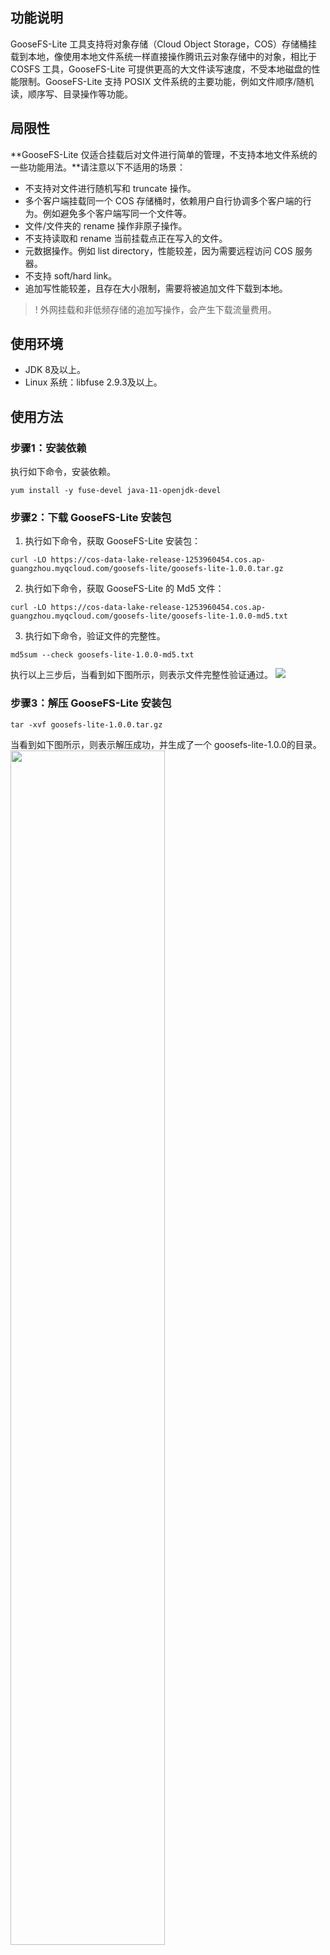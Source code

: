 ## 功能说明 

GooseFS-Lite 工具支持将对象存储（Cloud Object Storage，COS）存储桶挂载到本地，像使用本地文件系统一样直接操作腾讯云对象存储中的对象，相比于 COSFS 工具，GooseFS-Lite  可提供更高的大文件读写速度，不受本地磁盘的性能限制。GooseFS-Lite 支持 POSIX 文件系统的主要功能，例如文件顺序/随机读，顺序写、目录操作等功能。

## 局限性

**GooseFS-Lite 仅适合挂载后对文件进行简单的管理，不支持本地文件系统的一些功能用法。**请注意以下不适用的场景：
- 不支持对文件进行随机写和 truncate 操作。
- 多个客户端挂载同一个 COS 存储桶时，依赖用户自行协调多个客户端的行为。例如避免多个客户端写同一个文件等。
- 文件/文件夹的 rename 操作非原子操作。
- 不支持读取和 rename 当前挂载点正在写入的文件。
- 元数据操作。例如 list directory，性能较差，因为需要远程访问 COS 服务器。
- 不支持 soft/hard link。
- 追加写性能较差，且存在大小限制，需要将被追加文件下载到本地。
>! 外网挂载和非低频存储的追加写操作，会产生下载流量费用。
>

## 使用环境

- JDK 8及以上。
- Linux 系统：libfuse 2.9.3及以上。

## 使用方法

### 步骤1：安装依赖

执行如下命令，安装依赖。
```
yum install -y fuse-devel java-11-openjdk-devel
```

### 步骤2：下载 GooseFS-Lite 安装包

1. 执行如下命令，获取 GooseFS-Lite 安装包：
```
curl -LO https://cos-data-lake-release-1253960454.cos.ap-guangzhou.myqcloud.com/goosefs-lite/goosefs-lite-1.0.0.tar.gz
```
2. 执行如下命令，获取 GooseFS-Lite 的 Md5 文件：
```
curl -LO https://cos-data-lake-release-1253960454.cos.ap-guangzhou.myqcloud.com/goosefs-lite/goosefs-lite-1.0.0-md5.txt
```
3. 执行如下命令，验证文件的完整性。
```
md5sum --check goosefs-lite-1.0.0-md5.txt
```
执行以上三步后，当看到如下图所示，则表示文件完整性验证通过。
![](https://qcloudimg.tencent-cloud.cn/raw/408ed5acc4d6d0866499f94362fe70aa.png)

### 步骤3：解压 GooseFS-Lite 安装包
```
tar -xvf goosefs-lite-1.0.0.tar.gz
```
当看到如下图所示，则表示解压成功，并生成了一个 goosefs-lite-1.0.0的目录。
<img src="https://qcloudimg.tencent-cloud.cn/raw/d9fb1f5c09e49799a31fd63446cd95d8.png" style="width: 70%" />


### 步骤4：配置密钥文件

进入./conf 目录下，修改配置文件 conf/core-site.xml 中的配置项，如下图所示：
<img src="https://qcloudimg.tencent-cloud.cn/raw/e08ad0e443d783172a759ffb9764b456.png" style="width: 70%" />

- 将 fs.cosn.userinfo.secretKey 配置为腾讯云密钥 ID。
- 将 fs.cosn.userinfo.secretId 配置为腾讯云密钥 Key。
- 将 fs.cosn.bucket.region 配置为存储桶地域。

**示例：**

```xml
<configuration>
  <property>
    <name>fs.cosn.impl</name>
    <value>org.apache.hadoop.fs.CosFileSystem</value>
  </property>
  <property>
    <name>fs.cosn.userinfo.secretKey</name>
    <value>AKIDnQxxxxx</value>
  </property>
  <property>
    <name>fs.cosn.bucket.region</name>
    <value>ap-guangzhou</value>
  </property>
  <property>
    <name>fs.cosn.userinfo.secretId</name>
    <value>YYYY</value>
  </property>
  <property>
    <name>fs.cosn.read.ahead.queue.size</name>
    <value>16</value>
  </property>
  <property>
    <name>fs.cosn.upload_thread_pool</name>
    <value>32</value>
  </property>
</configuration>
```

如果您挂载的是 [元数据加速](https://cloud.tencent.com/document/product/436/56971) 存储桶，则需要您先对元数据加速存储桶进行如下配置：
1. 性能配置 > HDFS 权限配置 > HDFS 用户配置，添加超级用户，例如 root。
2. 性能配置 > HDFS 权限配置 > HDFS 权限配置，添加访问 COS 存储桶的 VPC 和 IP 地址信息。
3. 在本机执行如下命令，添加 hadoop 用户和 supergroup 组。
```shell
useradd hadoop
groupadd supergroup
```
4. 修改配置信息：
```xml
<configuration>
  <property>
    <name>fs.cosn.impl</name>
    <value>org.apache.hadoop.fs.CosFileSystem</value>
  </property>
  <property>
    <name>fs.cosn.userinfo.secretId</name>
    <value>AKIDnQxxxxx</value>
  </property>
  <property>
    <name>fs.cosn.userinfo.secretKey</name>
    <value>YYYY</value>
  </property>
  <property>
    <name>fs.cosn.bucket.region</name>
    <value>ap-guangzhou</value>
  </property>
  <property>
    <name>fs.cosn.trsf.fs.ofs.bucket.region</name>
    <value>ap-guangzhou</value>
  </property>
  <property>
    <name>fs.cosn.trsf.fs.ofs.plugin.info.log</name>
    <value>true</value>
  </property>
  <property>
    <name>fs.cosn.trsf.fs.ofs.user.appid</name>
    <value>1250000000</value>
  </property>
  <property>
    <name>fs.cosn.trsf.fs.ofs.tmp.cache.dir</name>
    <value>/data/tmp/ofs</value>
  </property>
</configuration>
```

### 步骤5：运行工具

执行如下命令，将密钥文件中配置的存储桶挂载到指定目录：
```shell
 ./bin/goosefs-lite mount <MountPoint> cosn://<BucketName>/
```
其中：
- &lt;MountPoint&gt; 为本地挂载目录（例如`/mnt/goosefs-lite-mnt-dir`）。
- &lt;BucketName&gt; 为存储桶名称（例如 examplebucket-1250000000）。

**示例：**

```shell
mkdir -p /mnt/gooosefs-lite-mnt
./bin/goosefs-lite mount /mnt/goosefs-lite-mnt/ cosn://examplebucket-1250000000/
```

查看本地挂载点和对应的 COS 存储桶，输出信息依次为进程 ID、本地挂载点和COS路径：
```
$ ./bin/goosefs-lite stat
pid     mount_point     cos_path
13815   /mnt/goosefs-lite-mnt/  cosn://examplebucket-1250000000/
```

### 步骤6：卸载存储桶

卸载存储桶示例：
```shell
$./bin/goosefs-lite umount /mnt/goosefs-lite-mnt
Unmount fuse at /mnt/goosefs-lite-mnt/ (PID: 17206).
```

### 步骤7：参数调优

GooseFS-Lite 包含两个配置文件，分别为 conf/core-site.xml 及 conf/goosefs-lite.properties。
您可以通过修改 conf/core-site.xml 调优上传下载带宽。常用参数如下，更多参数可参考 [Hadoop-COS](https://cloud.tencent.com/document/product/436/6884) 文档。

| 属性键           | 说明                                           | 默认值 | 必填项 |
| ---------------- | ---------------------------------------------- | ------ | ------ |
| fs.cosn.useHttps | 配置是否使用 HTTPS 作为与 COS 后端的传输协议。 | true | 否     |
| fs.cosn.upload. part.size | 分块上传的每个 part size 的大小。由于 COS 的分块上传最多只能支持10000块，因此需要预估最大可能使用到的单文件大小。 例如，part size 为8MB时，最大能够支持78GB的单文件上传。 part size 最大可以支持到2GB，即单文件最大可支持19TB。 | 8388608（8MB） | 否   |
| fs.cosn. upload_thread_pool | 文件流式上传到 COS 时，并发上传的线程数目。 | 10   | 否   |
| fs.cosn. read.ahead.block.size | 预读块的大小。   | 1048576（1MB） | 否   |
| fs.cosn. read.ahead.queue.size | 预读队列的长度。 | 8              | 否   |
| fs.cosn.trsf.fs.ofs.tmp.cache.dir   | 元数据加速存储桶的临时文件目录。 |无 | 是   |
| fs.cosn.trsf.fs.ofs.user.appid  | 元数据加速存储桶的 Appid。 | 无              | 是 |
| fs.cosn.trsf.fs.ofs.bucket.region | 元数据加速存储桶所在的地域，如 ap-shanghai，ap-beijing。 |无     | 是   |


您可以通过修改 conf/goosefs-lite.properties 对 GooseFS-Lite 的行为进行调整。常用参数如下：

| 属性           | 说明                                           | 默认值 | 必填项 |
| ---------------- | ---------------------------------------------- | ------ | ------ |
| goosefs.fuse.list.entries.cache.enabled | 是否开启客户端 List 缓存 | true | 否     |
| goosefs.fuse.list.entries.cache.max.size            | 客户端 List 最大缓存的条目数，单位：条 | 100000 | 否   |
| goosefs.fuse.list.entries.cache.max.expiration.time | 客户端 List 缓存的有效时间，单位：ms | 15000 | 否   |
| goosefs.fuse.async.release.wait_time.max.ms         | open 和 rename 操作的文件正在被写入时，等待写入操作完成的时间，单位：ms | 5000 | 否   |
| goosefs.fuse.umount.timeout                         | 卸载文件系统时，等待未完成操作的时间，单位：ms | 120000        | 否   |

当您的读取并发度较大时，您可以通过如下方式，调整 GooseFS-Lite 最大 JVM 运行内存，避免 FullGC。默认值为`-Xms4G -Xmx4G -XX:MaxDirectMemorySize=4G -XX:+UseG1GC`。
```
export JAVA_OPTS=" -Xms4G -Xmx4G  -XX:MaxDirectMemorySize=8G -XX:+UseG1GC"
./bin/goosefs-lite mount /mnt/goosefs-lite-mnt/ cosn://examplebucket-1250000000/
ps -ef|grep goosefs-lite|grep -v grep
```

### 常见问题

#### 1. 缺少 libfuse 库文件，该如何处理？

需要安装 libfuse:
![img](https://qcloudimg.tencent-cloud.cn/raw/7a535eed0fac0da06f530fb04ca9702b.png)
- 方式一
执行如下命令，安装 fuse-devel。
```
yum install fuse-devel
```
执行如下命令，查看安装是否成功。
```
find / -name libfuse.so*
```
- 方式二
更新旧版本 libfuse.so.2.9.2，安装步骤如下：
>? CentOS 7默认安装的是 libfuse.so.2.9.2。
>
 1. 下载 [libfuse 源码](https://github.com/libfuse/libfuse/releases/tag/fuse-2.9.7)，并编译生成 libfuse.so.2.9.7。
```
tar -zxvf fuse-2.9.7.tar.gz
cd fuse-2.9.7/ && ./configure && make && make install
echo -e '\n/usr/local/lib' >> /etc/ld.so.conf
ldconfig
```
 2. 编译及生成 libfuse.so.2.9.7 后，可按照以下步骤进行替换：
   1. 执行以下命令，查找旧版本 libfuse.so.2.9.2 库链接。
```
find / -name libfuse.so*
```
   2. 执行以下命令，将 libfuse.so.2.9.7拷贝至旧版本库 libfuse.so.2.9.2 所在位置。
```
cp /usr/local/lib/libfuse.so.2.9.7 /usr/lib64/
```
   3. 执行以下命令， 删除旧版本 libfuse.so 库的所有链接。
```
rm -f /usr/lib64/libfuse.so
rm -f /usr/lib64/libfuse.so.2
```
   4. 执行以下命令，建立与被删除旧版本链接类似的 libfuse.so.2.9.7 库链接。
```
ln -s /usr/lib64/libfuse.so.2.9.7 /usr/lib64/libfuse.so
ln -s /usr/lib64/libfuse.so.2.9.7 /usr/lib64/libfuse.so.2
```

#### 2. 如何配置开机挂载？
步骤一:
编辑文件 /usr/lib/systemd/system/goosefs-lite.service，追加如下内容，您可以将 examplebucket-1250000000 换为您的存储桶：
```
[Unit]
Description=The Tencent Cloud GooseFS Lite for COS
Requires=network-online.target
After=network-online.target

[Service]
Type=forking
User=root
ExecStart=/usr/local/goosefs-lite-1.0.0/bin/goosefs-lite mount /mnt/goosefs-mnt cosn://examplebucket-1250000000/
ExeStop=/usr/local/goosefs-lite-1.0.0/bin/goosefs-lite umount /mnt/goosfs-mnt

[Install]
WantedBy=multi-user.target
```
步骤二：
执行如下命令，执行挂载命令和查看后台 Daemon 进程状态：
```
# 让 goosefs-lite 的 systemd 配置生效
systemctl daemon-reload
# 启动后台 Fuse 进程
systemctl start goosefs-lite
# 查看后台 Daemon 进程状态
systemctl status goosefs-lite
# 查看挂载点列表
/usr/local/goosefs-lite-1.0.0/bin/goosefs-lite stat

```
设置为开机启动时尝试挂载：
```
systemctl enable goosefs-lite
```
执行卸载，注意：请勿在数据写入的时卸载，否则会导致数据不完整。
```
systemctl stop goosefs-lite
```
步骤三：
重启机器，并执行如下命令查看 Fuse 进程状态：
```
# 查看后台 Daemon 进程状态
systemctl status goosefs-lite
# 查看挂载点列表
/usr/local/goosefs-lite-1.0.0/bin/goosefs-lite stat
```
